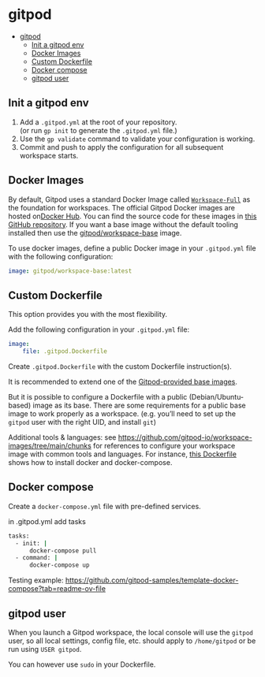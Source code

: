 # gitpod

<!-- TOC -->
* [gitpod](#gitpod)
  * [Init a gitpod env](#init-a-gitpod-env)
  * [Docker Images](#docker-images)
  * [Custom Dockerfile](#custom-dockerfile)
  * [Docker compose](#docker-compose)
  * [gitpod user](#gitpod-user)
<!-- TOC -->

## Init a gitpod env
1. Add a `.gitpod.yml` at the root of your repository.<br>(or run `gp init` to generate the `.gitpod.yml` file.)
2. Use the `gp validate` command to validate your configuration is working.
3. Commit and push to apply the configuration for all subsequent workspace starts.

## Docker Images
By default, Gitpod uses a standard Docker Image called [`Workspace-Full`](https://hub.docker.com/r/gitpod/workspace-full) as the foundation for workspaces.
The official Gitpod Docker images are hosted on[Docker Hub](https://hub.docker.com/u/gitpod).
You can find the source code for these images in [this GitHub repository](https://github.com/gitpod-io/workspace-images/).
If you want a base image without the default tooling installed then use the [gitpod/workspace-base](https://hub.docker.com/r/gitpod/workspace-base) image.

To use docker images, define a public Docker image in your `.gitpod.yml` file with the following configuration:
```yaml
image: gitpod/workspace-base:latest
```

## Custom Dockerfile
This option provides you with the most flexibility.

Add the following configuration in your `.gitpod.yml` file:
```yaml
image:
    file: .gitpod.Dockerfile
```

Create `.gitpod.Dockerfile` with the custom Dockerfile instruction(s).

It is recommended to extend one of the [Gitpod-provided base images](https://hub.docker.com/u/gitpod/).

But it is possible to configure a Dockerfile with a public (Debian/Ubuntu-based) image as its base. There are some requirements for a public base image to work properly as a workspace. (e.g. you’ll need to set up the `gitpod` user with the right UID, and install `git`)

Additional tools & languages: see https://github.com/gitpod-io/workspace-images/tree/main/chunks for references to configure your workspace image with common tools and languages. For instance, [this Dockerfile](https://github.com/gitpod-io/workspace-images/blob/main/chunks/tool-docker/Dockerfile) shows how to install docker and docker-compose.

## Docker compose
Create a `docker-compose.yml` file with pre-defined services.

in .gitpod.yml add tasks
```bash
tasks:
  - init: |
      docker-compose pull
  - command: |
      docker-compose up
```
Testing example: https://github.com/gitpod-samples/template-docker-compose?tab=readme-ov-file

## gitpod user
When you launch a Gitpod workspace, the local console will use the `gitpod` user,
so all local settings, config file, etc. should apply to `/home/gitpod` or be run using `USER gitpod`.

You can however use `sudo` in your Dockerfile.
